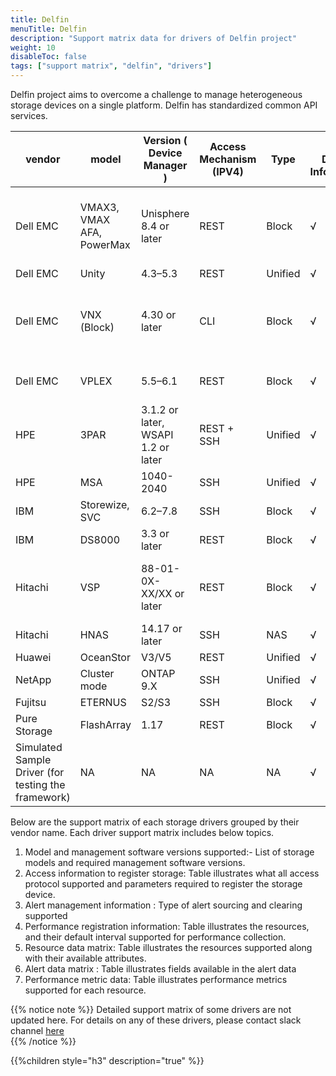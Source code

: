 ```yaml
---
title: Delfin
menuTitle: Delfin
description: "Support matrix data for drivers of Delfin project"
weight: 10
disableToc: false
tags: ["support matrix", "delfin", "drivers"] 
---
```


Delfin project aims to overcome a challenge to manage heterogeneous storage devices on a single platform.
Delfin has standardized common API services. 

| vendor                                              | model                     | Version ( Device Manager )         | Access Mechanism (IPV4) | Type    | Basic Device Information | Storage Pool | LUN | Controller | Port | Disk | Qtree | Quota | File system | Share | Capacity Information | SNMP Trap | Alarm Query | Alarm Clearance | Performance Metrics | Remarks/Constraints                                                                                                                                                                                     |   |
|-----------------------------------------------------|---------------------------|------------------------------------|-------------------------|---------|--------------------------|--------------|-----|------------|------|------|-------|-------|-------------|-------|----------------------|-----------|-------------|-----------------|---------------------|---------------------------------------------------------------------------------------------------------------------------------------------------------------------------------------------------------|---|
| Dell EMC                                            | VMAX3, VMAX AFA, PowerMax | Unisphere 8.4 or later             | REST                    | Block   | √                        | √            | √   | √          | √    | ×    | NA    | NA    | NA          | NA    | √                    | ×         | ×           | ×               | √                   | 1.The Embedded Management suite needs to be installed on the VMAX array to support Embedded Unisphere.  |   |
| Dell EMC                                            | Unity                     | 4.3–5.3                            | REST                    | Unified | √                        | √            | √   | √          | √    | √    | √     | √     | √           | √     | √                    | √         | √           | ×               | ×                   |                                                                                                                                                                                                         |   |
| Dell EMC                                            | VNX (Block)               | 4.30 or later                      | CLI                     | Block   | √                        | √            | √   | √          | √    | √    | NA    | NA    | NA          | NA    | √                    | √         | ×           | ×               | ×                   | 1\. Before connecting a Dell EMC VNX Block storage device, install Navisphere Secure CLI on delfin installed node.                                                                                      |   |
| Dell EMC                                            | VPLEX                     | 5.5–6.1                            | REST                    | Block   | √                        | √            | √   | √          | √    | ×    | NA    | NA    | NA          | NA    | √                    | √         | ×           | ×               | ×                   | 1\. Only the VPLEX local mode is supported.                                                                                                                                                             |   |
| HPE                                                 | 3PAR                      | 3.1.2 or later, WSAPI 1.2 or later | REST + SSH              | Unified | √                        | √            | √   | √          | √    | √    | ×     | ×     | ×           | ×     | √                    | √         | √           | √               | ×                   |                                                                                                                                                                                                         |   |
| HPE                                                 | MSA                       | 1040-2040                          | SSH                     | Unified | √                        | √            | √   | √          | √    | √    | ×     | ×     | ×           | ×     | √                    | √         | √           | ×               | ×                   |                                                                                                                                                                                                         |   |
| IBM                                                 | Storewize, SVC            | 6.2–7.8                            | SSH                     | Block   | √                        | √            | √   | √          | √    | √    | NA    | NA    | NA          | NA    | √                    | √         | √           | √               | ×                   |                                                                                                                                                                                                         |   |
| IBM                                                 | DS8000                    | 3.3 or later                       | REST                    | Block   | √                        | √            | √   | √          | √    | ×    | ×     | ×     | ×           | ×     | √                    | ×         | √           | ×               | ×                   |                                                                                                                                                                                                         |   |
| Hitachi                                             | VSP                       | 88-01-0X-XX/XX or later            | REST                    | Block   | √                        | √            | √   | √          | √    | √    | NA    | NA    | NA          | NA    | √                    | √         | √           | ×               | ×                   | 1\. The Configuration Manager REST service needs to be installed on the VSP devices.                                                                                                                    |   |
| Hitachi                                             | HNAS                      | 14.17 or later                     | SSH                     | NAS     | √                        | √            | ×   | √          | √    | √    | √     | √     | √           | √     | √                    | √         | √           | ×               | ×                   |                                                                                                                     |   |
| Huawei                                              | OceanStor                 | V3/V5                              | REST                    | Unified | √                        | √            | √   | √          | √    | √    | √     | √     | √           | √     | √                    | √         | √           | √               | √                   |                                                                                                                                                                                                         |   |
| NetApp                                              | Cluster mode              | ONTAP 9.X                          | SSH                     | Unified | √                        | √            | √   | √          | √    | √    | √     | √     | √           | √     | √                    | √         | √           | √               | √                   |                                                                                                                                                                                                         |   |
| Fujitsu                                             | ETERNUS                   | S2/S3                              | SSH                     | Block   | √                        | √            | √   | √          | √    | √    | ×     | ×     | ×           | ×     | √                    | √         | √           | ×               | ×                   |                                                                                                                                                                                                         |   |
| Pure Storage                                        | FlashArray                | 1.17                               | REST                    | Block   | √                        | ×            | √   | √          | √    | √    | ×     | ×     | ×           | ×     | √                    | √         | √           | ×               | ×                   |                                                                                                                                                                                                         |   |
| Simulated Sample Driver (for testing the framework) | NA                        | NA                                 | NA                      | NA      | √                        | √            | √   | √          | √    | √    | √     | √     | √           | √     | √                    | √         | √           | √               | √                   | 1\. Used only for framework testing purpose                                                                                                                                                             |   |                                                           |                                                          |

Below are the support matrix of each storage drivers grouped by their vendor name.
Each driver support matrix includes below topics.


1. Model and management software versions supported:- List of storage models and required management software versions.  
2. Access information to register storage: Table illustrates what all access protocol supported and parameters required to register the storage device.  
3. Alert management information : Type of alert sourcing and clearing supported
4. Performance registration information: Table illustrates the resources, and their default interval supported for performance collection.
5. Resource data matrix: Table illustrates the resources supported along with their available attributes.
6. Alert data matrix : Table illustrates fields available in the alert data
7. Performance metric data: Table illustrates performance metrics supported for each resource.

{{% notice note %}}
Detailed support matrix of some drivers are not updated here. 
For details on any of these drivers, please contact slack channel [here](https://app.slack.com/client/T2YSV6N2J/C01FW6Y7YTD/thread/C01D1L72Z8D-1613845945.021400?cdn_fallback=1)  
{{% /notice %}}

{{%children style="h3" description="true" %}}  
